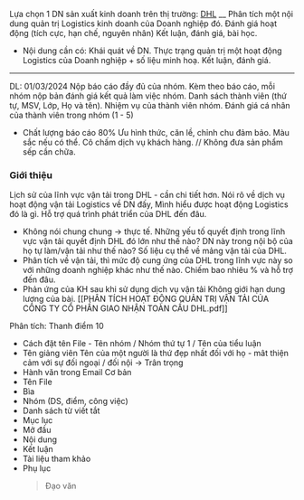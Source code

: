 Lựa chọn 1 DN sản xuất kinh doanh trên thị trường:  [DHL](https://www.dhl.com/global-en/home/our-divisions/supply-chain/about-dhl-supply-chain/annual-reports.html) 
__
Phân tích một nội dung quản trị Logistics kinh doanh của Doanh nghiệp đó.
Đánh giá hoạt động (tích cực, hạn chế, nguyên nhân)
Kết luận, đánh giá, bài học.
- Nội dung cần có:
Khái quát về DN.
Thực trạng quản trị một hoạt động Logistics của Doanh nghiệp + số liệu minh hoạ.
Kết luận, đánh giá.
___
DL: 01/03/2024
Nộp báo cáo đầy đủ của nhóm. Kèm theo báo cáo, mỗi nhóm nộp bản đánh giá kết quả làm việc nhóm. Danh sách thành viên (thứ tự, MSV, Lớp, Họ và tên). Nhiệm vụ của thành viên nhóm. Đánh giá cá nhân của thành viên trong nhóm (1 - 5)
- Chất lượng báo cáo 80%
Ưu hình thức, căn lề, chỉnh chu đảm bảo.
Màu sắc nếu có thể. Cô chấm dịch vụ khách hàng.
// Không đưa sản phẩm sếp cần chữa.
### Giới thiệu
  Lịch sử của lĩnh vực vận tải trong DHL - cần chi tiết hơn. 
  Nói rõ về dịch vụ hoạt động vận tải Logistics về DN đấy, 
	Mình hiểu được hoạt động Logistics đó là gì.
	Hỗ trợ quá trình phát triển của DHL đến đâu.
- Không nói chung chung -> thực tế.
	Những yếu tố quyết định trong lĩnh vực vận tải quyết định DHL đó lớn như thế nào? 
	DN này trong nội bộ của họ tự làm/vận tải như thế nào?
	Số liệu cụ thể về mảng vận tải của DHL.
- Phân tích về vận tải, thì mức độ cung ứng của DHL trong lĩnh vực này so với những doanh nghiệp khác như thế nào.
	Chiếm bao nhiêu % và hỗ trợ đến đâu.
- Phản ứng của KH sau khi sử dụng dịch vụ vận tải 
	Không giới hạn dung lượng của bài.
[[PHÂN TÍCH HOẠT ĐỘNG QUẢN TRỊ VẬN TẢI CỦA CÔNG TY CỔ PHẦN GIAO NHẬN TOÀN CẦU DHL.pdf]]


Phân tích:
Thanh điểm 10

- Cách đặt tên File - Tên nhóm / Nhóm thứ tự 1 / Tên của tiểu luận 
- Tên giảng viên
Tên của một người là thứ đẹp nhất đối với họ - mât thiện cảm với sự đối ngoại / đối nội -> Trân trọng
- Hành văn trong Email
Cơ bản
- Tên File
- Bìa
- Nhóm (DS, điểm, công việc)
- Danh sách từ viết tắt
- Mục lục
- Mở đầu
- Nội dung
- Kết luận
- Tài liệu tham khảo
- Phụ lục
  > Đạo văn
